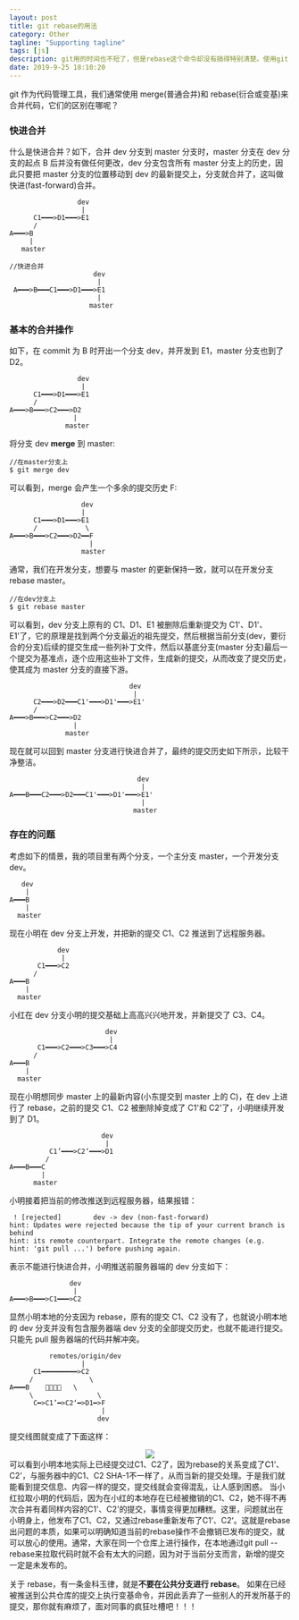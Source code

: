 ```yaml
---
layout: post
title: git rebase的用法
category: Other
tagline: "Supporting tagline"
tags: [js]
description: git用的时间也不短了，但是rebase这个命令却没有搞得特别清楚。使用git rebase有时会出现一些奇怪的问题，这时只能在风中凌乱了...
date: 2019-9-25 18:10:20
---
```


git 作为代码管理工具，我们通常使用 merge(普通合并)和 rebase(衍合或变基)来合并代码，它们的区别在哪呢？

### 快进合并

什么是快进合并？如下，合并 dev 分支到 master 分支时，master 分支在 dev 分支的起点 B 后并没有做任何更改，dev 分支包含所有 master 分支上的历史，因此只要把 master 分支的位置移动到 dev 的最新提交上，分支就合并了，这叫做快进(fast-forward)合并。

```code
                 dev
                  |
      C1━━━>D1━━━>E1
      /
A━━━>B
     |
   master

//快进合并
                     dev
                      |
 A━━━>B━━━C1━━━>D1━━━>E1
                      |
                    master
```

### 基本的合并操作

如下，在 commit 为 B 时开出一个分支 dev，并开发到 E1，master 分支也到了 D2。

```code
                 dev
                  |
      C1━━━>D1━━━>E1
      /
A━━━>B━━━>C2━━━>D2
                |
              master
```

将分支 dev **merge** 到 master:

```code
//在master分支上
$ git merge dev
```

可以看到，merge 会产生一个多余的提交历史 F:

```code
                  dev
                  |
      C1━━━>D1━━━>E1
      /            \
A━━━>B━━━>C2━━━>D2━━F
                    |
                  master
```

通常，我们在开发分支，想要与 master 的更新保持一致，就可以在开发分支 rebase master。

```code
//在dev分支上
$ git rebase master
```

可以看到，dev 分支上原有的 C1、D1、E1 被删除后重新提交为 C1'、D1'、E1'了，它的原理是找到两个分支最近的祖先提交，然后根据当前分支(dev，要衍合的分支)后续的提交生成一些列补丁文件，然后以基底分支(master 分支)最后一个提交为基准点，逐个应用这些补丁文件，生成新的提交，从而改变了提交历史，使其成为 master 分支的直接下游。

```code
                              dev
                               |
      C2━━━>D2━━━C1'━━━>D1'━━━>E1'
      /
A━━━>B━━━>C2━━━>D2
                |
              master
```

现在就可以回到 master 分支进行快进合并了，最终的提交历史如下所示，比较干净整洁。

```code
                                dev
                                 |
A━━━B━━━C2━━━>D2━━━C1'━━━>D1'━━━>E1'
                                 |
                               master
```

### 存在的问题

考虑如下的情景，我的项目里有两个分支，一个主分支 master，一个开发分支 dev。

```code
   dev
    |
A━━━B
    |
  master
```

现在小明在 dev 分支上开发，并把新的提交 C1、C2 推送到了远程服务器。

```code
            dev
             |
       C1━━━>C2
      /
A━━━B
    |
  master
```

小红在 dev 分支小明的提交基础上高高兴兴地开发，并新提交了 C3、C4。

```code
                        dev
                         |
       C1━━━>C2━━━>C3━━━>C4
      /
A━━━B
    |
  master
```

现在小明想同步 master 上的最新内容(小东提交到 master 上的 C)，在 dev 上进行了 rebase，之前的提交 C1、C2 被删除掉变成了 C1'和 C2'了，小明继续开发到了 D1。

```code
                       dev
                        |
          C1’━━━>C2‘━━━>D1
         /
A━━━B━━━C
        |
      master
```

小明接着把当前的修改推送到远程服务器，结果报错：

```code
 ! [rejected]        dev -> dev (non-fast-forward)
hint: Updates were rejected because the tip of your current branch is behind
hint: its remote counterpart. Integrate the remote changes (e.g.
hint: 'git pull ...') before pushing again.
```

表示不能进行快进合并，小明推送前服务器端的 dev 分支如下：

```code
               dev
                |
A━━━>B━━━>C1━━━>C2
```

显然小明本地的分支因为 rebase，原有的提交 C1、C2 没有了，也就说小明本地的 dev 分支并没有包含服务器端 dev 分支的全部提交历史，也就不能进行提交。只能先 pull 服务器端的代码并解冲突。

```code
          remotes/origin/dev
                  |
      C1━━━━━━━━━>C2
     /              \
A━━━B    🤣🤣🤣🤣   \
     \                \
      C━>C1’━>C2‘━>D1━>F
                       |
                      dev
```

提交线图就变成了下面这样：

 <center><img src="http://blog-bed.oss-cn-beijing.aliyuncs.com/36.rebase%E7%9A%84%E7%94%A8%E6%B3%95/git%20rebase%E6%8F%90%E4%BA%A4%E7%BA%BF%E5%9B%BE.png" /></center>
可以看到小明本地实际上已经提交过C1、C2了，因为rebase的关系变成了C1'、C2'，与服务器中的C1、C2 SHA-1不一样了，从而当新的提交处理。于是我们就能看到提交信息、内容一样的提交，提交线就会变得混乱，让人感到困惑。
当小红拉取小明的代码后，因为在小红的本地存在已经被撤销的C1、C2，她不得不再次合并有着同样内容的C1'、C2'的提交，事情变得更加糟糕。这里，问题就出在小明身上，他发布了C1、C2，又通过rebase重新发布了C1’、C2‘。这就是rebase出问题的本质，如果可以明确知道当前的rebase操作不会撤销已发布的提交，就可以放心的使用。通常，大家在同一个仓库上进行操作，在本地通过git pull --rebase来拉取代码时就不会有太大的问题，因为对于当前分支而言，新增的提交一定是未发布的。

关于 rebase，有一条金科玉律，就是**不要在公共分支进行 rebase**。 如果在已经被推送到公共仓库的提交上执行变基命令，并因此丢弃了一些别人的开发所基于的提交，那你就有麻烦了，面对同事的疯狂吐槽吧！！！
